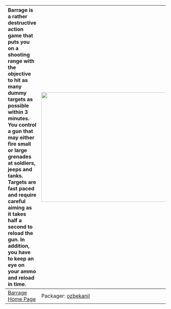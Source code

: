 | Barrage is a rather destructive action game that puts you on a shooting range with the objective to hit as many dummy targets as possible within 3 minutes. You control a gun that may either fire small or large grenades at soldiers, jeeps and tanks. Targets are fast paced and require careful aiming as it takes half a second to reload the gun. In addition, you have to keep an eye on your ammo and reload in time. | <a href='http://www.youtube.com/watch?feature=player_embedded&v=ajFZbPtiH-U' target='_blank'><img src='http://img.youtube.com/vi/ajFZbPtiH-U/0.jpg' width='425' height=344 /></a> |
|:------------------------------------------------------------------------------------------------------------------------------------------------------------------------------------------------------------------------------------------------------------------------------------------------------------------------------------------------------------------------------------------------------------------------------|:----------------------------------------------------------------------------------------------------------------------------------------------------------------------------------|
|[Barrage Home Page](http://lgames.sourceforge.net/index.php?project=Barrage)| Packager: [ozbekanil](ozbekanil.md) |